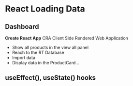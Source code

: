 # React Loading Data

## Dashboard
__Create React App__
CRA Client Side Rendered Web Application

- Show all products in the view all panel
- Reach to the RT Database
- Import data
- Display data in the ProductCard...

## useEffect(), useState() hooks